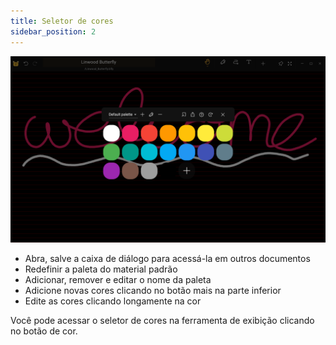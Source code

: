 ```yaml
---
title: Seletor de cores
sidebar_position: 2
---
```


![Seletor de cores](color_picker.png)

* Abra, salve a caixa de diálogo para acessá-la em outros documentos
* Redefinir a paleta do material padrão
* Adicionar, remover e editar o nome da paleta
* Adicione novas cores clicando no botão mais na parte inferior
* Edite as cores clicando longamente na cor

Você pode acessar o seletor de cores na ferramenta de exibição clicando no botão de cor.
